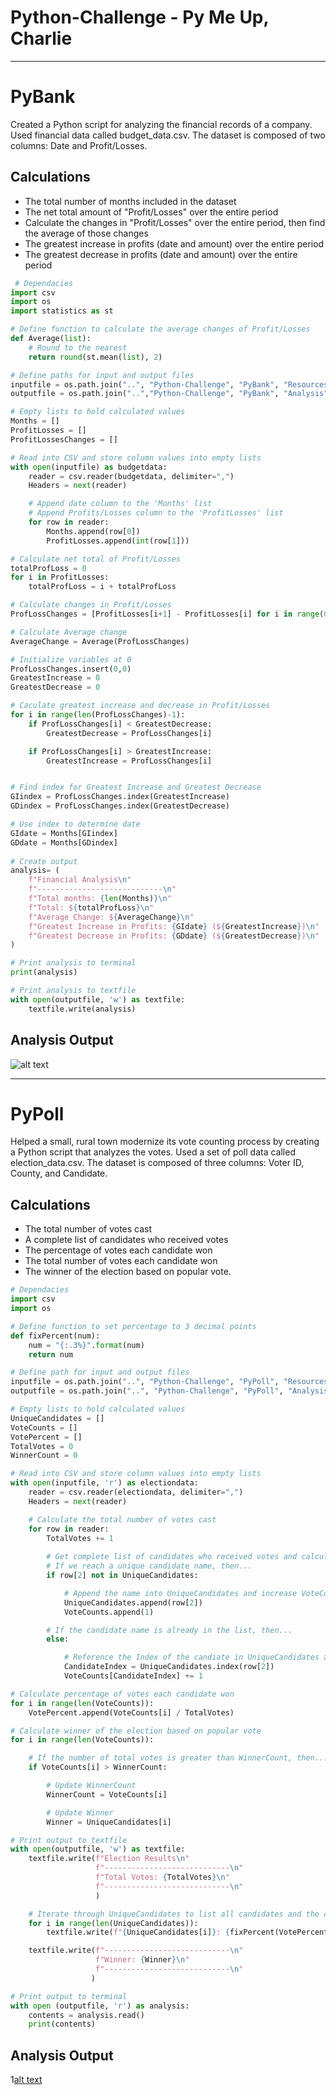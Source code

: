 # Python-Challenge - Py Me Up, Charlie

-----

# PyBank
Created a Python script for analyzing the financial records of a company. Used financial data called budget_data.csv. The dataset is composed of two columns: Date and Profit/Losses.

## Calculations
* The total number of months included in the dataset
* The net total amount of "Profit/Losses" over the entire period
* Calculate the changes in "Profit/Losses" over the entire period, then find the average of those changes
* The greatest increase in profits (date and amount) over the entire period
* The greatest decrease in profits (date and amount) over the entire period

```python
 # Dependacies 
import csv
import os
import statistics as st 

# Define function to calculate the average changes of Profit/Losses
def Average(list):
    # Round to the nearest 
    return round(st.mean(list), 2) 

# Define paths for input and output files
inputfile = os.path.join("..", "Python-Challenge", "PyBank", "Resources", "budget_data.csv")
outputfile = os.path.join("..","Python-Challenge", "PyBank", "Analysis", "analysis.txt")

# Empty lists to hold calculated values
Months = []
ProfitLosses = []
ProfitLossesChanges = []

# Read into CSV and store column values into empty lists
with open(inputfile) as budgetdata:
    reader = csv.reader(budgetdata, delimiter=",")
    Headers = next(reader)

    # Append date column to the 'Months' list
    # Append Profits/Losses column to the 'ProfitLosses' list
    for row in reader:
        Months.append(row[0])
        ProfitLosses.append(int(row[1]))

# Calculate net total of Profit/Losses
totalProfLoss = 0
for i in ProfitLosses:
    totalProfLoss = i + totalProfLoss

# Calculate changes in Profit/Losses 
ProfLossChanges = [ProfitLosses[i+1] - ProfitLosses[i] for i in range(0,len(ProfitLosses)-1)]

# Calculate Average change
AverageChange = Average(ProfLossChanges)

# Initialize variables at 0
ProfLossChanges.insert(0,0)
GreatestIncrease = 0
GreatestDecrease = 0

# Caculate greatest increase and decrease in Profit/Losses
for i in range(len(ProfLossChanges)-1):
    if ProfLossChanges[i] < GreatestDecrease:
        GreatestDecrease = ProfLossChanges[i]

    if ProfLossChanges[i] > GreatestIncrease:
        GreatestIncrease = ProfLossChanges[i]   


# Find index for Greatest Increase and Greatest Decrease
GIindex = ProfLossChanges.index(GreatestIncrease)
GDindex = ProfLossChanges.index(GreatestDecrease)

# Use index to determine date
GIdate = Months[GIindex]
GDdate = Months[GDindex]
    
# Create output
analysis= (
    f"Financial Analysis\n"
    f"----------------------------\n"
    f"Total months: {len(Months)}\n"
    f"Total: ${totalProfLoss}\n"
    f"Average Change: ${AverageChange}\n"
    f"Greatest Increase in Profits: {GIdate} (${GreatestIncrease})\n"
    f"Greatest Decrease in Profits: {GDdate} (${GreatestDecrease})\n"
)

# Print analysis to terminal
print(analysis)

# Print analysis to textfile
with open(outputfile, 'w') as textfile:
    textfile.write(analysis)
```
## Analysis Output

![alt text](https://github.com/gnivil/Python-Challenge/blob/b6156db27ed7c5f7bfe181396ef999f39b96b09e/PyBank/Analysis/PyBank%20Analysis.png)

-----

# PyPoll
Helped a small, rural town modernize its vote counting process by creating a Python script that analyzes the votes. Used a set of poll data called election_data.csv. The dataset is composed of three columns: Voter ID, County, and Candidate.

## Calculations
* The total number of votes cast
* A complete list of candidates who received votes
* The percentage of votes each candidate won
* The total number of votes each candidate won
* The winner of the election based on popular vote.

```python
# Dependacies 
import csv
import os

# Define function to set percentage to 3 decimal points
def fixPercent(num):
    num = "{:.3%}".format(num)
    return num

# Define path for input and output files
inputfile = os.path.join("..", "Python-Challenge", "PyPoll", "Resources", "election_data.csv")
outputfile = os.path.join("..", "Python-Challenge", "PyPoll", "Analysis", "analysis.txt")

# Empty lists to hold calculated values
UniqueCandidates = []
VoteCounts = []
VotePercent = []
TotalVotes = 0
WinnerCount = 0

# Read into CSV and store column values into empty lists
with open(inputfile, 'r') as electiondata:
    reader = csv.reader(electiondata, delimiter=",")
    Headers = next(reader)

    # Calculate the total number of votes cast
    for row in reader: 
        TotalVotes += 1
    
        # Get complete list of candidates who received votes and calculate each one's total number of votes
        # If we reach a unique candidate name, then...
        if row[2] not in UniqueCandidates:

            # Append the name into UniqueCandidates and increase VoteCounts by 1 
            UniqueCandidates.append(row[2])
            VoteCounts.append(1)

        # If the candidate name is already in the list, then...
        else:

            # Reference the Index of the candiate in UniqueCandidates and increase VoteCounts by 1
            CandidateIndex = UniqueCandidates.index(row[2])
            VoteCounts[CandidateIndex] += 1

# Calculate percentage of votes each candidate won
for i in range(len(VoteCounts)):
    VotePercent.append(VoteCounts[i] / TotalVotes)

# Calculate winner of the election based on popular vote
for i in range(len(VoteCounts)):

    # If the number of total votes is greater than WinnerCount, then...
    if VoteCounts[i] > WinnerCount:

        # Update WinnerCount
        WinnerCount = VoteCounts[i]

        # Update Winner
        Winner = UniqueCandidates[i]

# Print output to textfile
with open(outputfile, 'w') as textfile:
    textfile.write(f"Election Results\n"
                   f"----------------------------\n"
                   f"Total Votes: {TotalVotes}\n"
                   f"----------------------------\n"
                   )

    # Iterate through UniqueCandidates to list all candidates and the calculated information
    for i in range(len(UniqueCandidates)):
        textfile.write(f"{UniqueCandidates[i]}: {fixPercent(VotePercent[i])} ({VoteCounts[i]})\n")

    textfile.write(f"----------------------------\n"
                   f"Winner: {Winner}\n"
                   f"----------------------------\n"
                  )

# Print output to terminal
with open (outputfile, 'r') as analysis:
    contents = analysis.read()
    print(contents)
```

## Analysis Output

1[alt text](https://github.com/gnivil/Python-Challenge/blob/c129d552965b1ad39ac4f3c90f406f3733725f9c/PyPoll/Analysis/PyPoll%20Analysis.png)